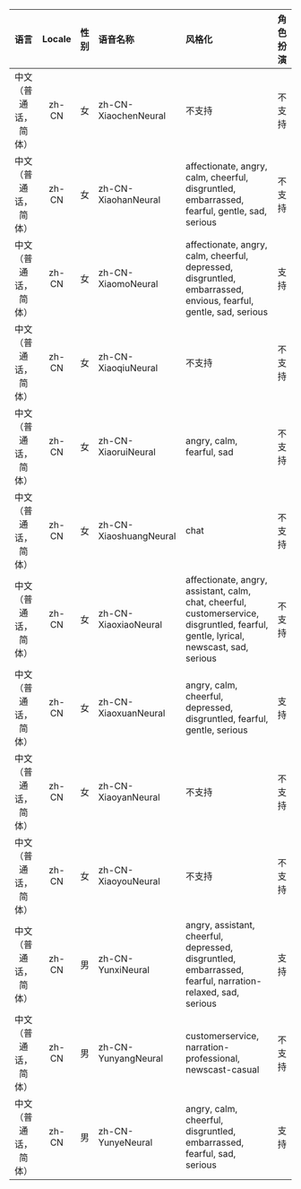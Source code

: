 |语言|Locale|性别|语音名称|风格化|角色扮演|
|:---:|:---:|:---:|:---|:---|:---|
|中文（普通话，简体）|zh-CN|女|zh-CN-XiaochenNeural|不支持|不支持|
|中文（普通话，简体）|zh-CN|女|zh-CN-XiaohanNeural|affectionate, angry, calm, cheerful, disgruntled, embarrassed, fearful, gentle, sad, serious|不支持|
|中文（普通话，简体）|zh-CN|女|zh-CN-XiaomoNeural|affectionate, angry, calm, cheerful, depressed, disgruntled, embarrassed, envious, fearful, gentle, sad, serious|支持|
|中文（普通话，简体）|zh-CN|女|zh-CN-XiaoqiuNeural|不支持|不支持|
|中文（普通话，简体）|zh-CN|女|zh-CN-XiaoruiNeural|angry, calm, fearful, sad|不支持|
|中文（普通话，简体）|zh-CN|女|zh-CN-XiaoshuangNeural|chat|不支持|
|中文（普通话，简体）|zh-CN|女|zh-CN-XiaoxiaoNeural|affectionate, angry, assistant, calm, chat, cheerful, customerservice, disgruntled, fearful, gentle, lyrical, newscast, sad, serious|不支持|
|中文（普通话，简体）|zh-CN|女|zh-CN-XiaoxuanNeural|angry, calm, cheerful, depressed, disgruntled, fearful, gentle, serious|支持|
|中文（普通话，简体）|zh-CN|女|zh-CN-XiaoyanNeural|不支持|不支持|
|中文（普通话，简体）|zh-CN|女|zh-CN-XiaoyouNeural|不支持|不支持|
|中文（普通话，简体）|zh-CN|男|zh-CN-YunxiNeural|angry, assistant, cheerful, depressed, disgruntled, embarrassed, fearful, narration-relaxed, sad, serious|支持|
|中文（普通话，简体）|zh-CN|男|zh-CN-YunyangNeural|customerservice, narration-professional, newscast-casual|不支持|
|中文（普通话，简体）|zh-CN|男|zh-CN-YunyeNeural|angry, calm, cheerful, disgruntled, embarrassed, fearful, sad, serious|支持|
